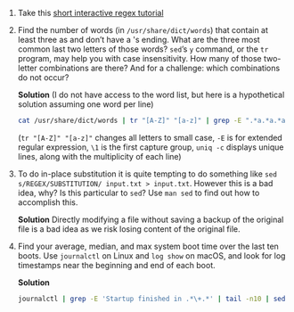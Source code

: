 1. Take this [short interactive regex tutorial](https://regexone.com/)
2. Find the number of words (in `/usr/share/dict/words`) that contain at least three as and don’t have a 's ending. What are the three most common last two letters of those words? `sed`’s `y` command, or the `tr` program, may help you with case insensitivity. How many of those two-letter combinations are there? And for a challenge: which combinations do not occur?

    **Solution** (I do not have access to the word list, but here is a hypothetical solution assuming one word per line)
    ```bash
    cat /usr/share/dict/words | tr "[A-Z]" "[a-z]" | grep -E ".*a.*a.*a.+" | sed -E "s/.*(..)$/\1" | uniq -c | sort -r | head -n3
    ```
    (`tr "[A-Z]" "[a-z]"` changes all letters to small case, 
     `-E` is for extended regular expression,
     `\1` is the first capture group,
     `uniq -c` displays unique lines, along with the multiplicity of each line)
3. To do in-place substitution it is quite tempting to do something like `sed s/REGEX/SUBSTITUTION/ input.txt > input.txt`. However this is a bad idea, why? Is this particular to `sed`? Use `man sed` to find out how to accomplish this.
    
    **Solution**
     Directly modifying a file without saving a backup of the original file is a bad idea as we risk losing content of the original file.
     
4. Find your average, median, and max system boot time over the last ten boots. Use `journalctl` on Linux and `log show` on macOS, and look for log timestamps near the beginning and end of each boot. 

    **Solution**
    ```bash
    journalctl | grep -E 'Startup finished in .*\+.*' | tail -n10 | sed -E 's/.*= (.*)s.$/\1/' | R --slave -e 'x <- scan(file="stdin", quiet=TRUE); summary(x)'
    ```
